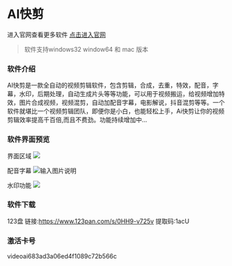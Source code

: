 # AI快剪

进入官网查看更多软件 [点击进入官网](http://fstongxue.gitee.io/)

> 软件支持windows32 window64 和 mac 版本

### 软件介绍

AI快剪是一款全自动的视频剪辑软件，包含剪辑，合成，去重，特效，配音，字幕，水印，后期处理，自动生成片头等等功能，可以用于视频搬运，给视频增加特效，图片合成视频，视频混剪，自动加配音字幕，电影解说，抖音混剪等等​。一个软件就堪比一个视频剪辑团队，即便你是小白，也能轻松上手，Ai快剪让你的视频剪辑效率提高千百倍​,而且不费劲。功能持续增加中...

### 软件界面预览


界面区域
![](http://cdn.qiniu.freetop.ren/2020-09-06-15993779647458.jpg)

配音字幕
![输入图片说明](https://images.gitee.com/uploads/images/2020/0911/230751_9b583ca7_1093073.png "屏幕截图.png")


水印功能
![](http://cdn.qiniu.freetop.ren/2020-09-06-15993779974758.jpg)


### 软件下载



123盘 链接:https://www.123pan.com/s/0HH9-v725v 提取码:1acU

### 激活卡号

videoai683ad3a06ed4f1089c72b566c







 

